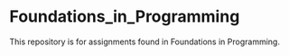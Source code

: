 # Foundations_in_Programming
This repository is for assignments found in Foundations in Programming.
